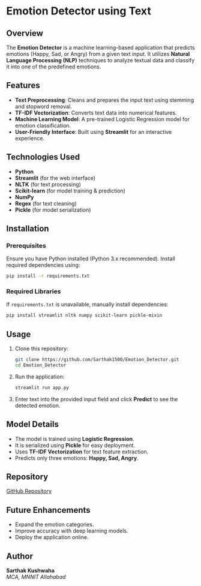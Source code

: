 # Emotion Detector using Text

## Overview
The **Emotion Detector** is a machine learning-based application that predicts emotions (Happy, Sad, or Angry) from a given text input. It utilizes **Natural Language Processing (NLP)** techniques to analyze textual data and classify it into one of the predefined emotions.

## Features
- **Text Preprocessing**: Cleans and prepares the input text using stemming and stopword removal.
- **TF-IDF Vectorization**: Converts text data into numerical features.
- **Machine Learning Model**: A pre-trained Logistic Regression model for emotion classification.
- **User-Friendly Interface**: Built using **Streamlit** for an interactive experience.

## Technologies Used
- **Python**
- **Streamlit** (for the web interface)
- **NLTK** (for text processing)
- **Scikit-learn** (for model training & prediction)
- **NumPy**
- **Regex** (for text cleaning)
- **Pickle** (for model serialization)

## Installation
### Prerequisites
Ensure you have Python installed (Python 3.x recommended). Install required dependencies using:

```bash
pip install -r requirements.txt
```

### Required Libraries
If `requirements.txt` is unavailable, manually install dependencies:

```bash
pip install streamlit nltk numpy scikit-learn pickle-mixin
```

## Usage
1. Clone this repository:
   ```bash
   git clone https://github.com/Sarthak1500/Emotion_Detector.git
   cd Emotion_Detector
   ```
2. Run the application:
   ```bash
   streamlit run app.py
   ```
3. Enter text into the provided input field and click **Predict** to see the detected emotion.

## Model Details
- The model is trained using **Logistic Regression**.
- It is serialized using **Pickle** for easy deployment.
- Uses **TF-IDF Vectorization** for text feature extraction.
- Predicts only three emotions: **Happy, Sad, Angry**.

## Repository
[GitHub Repository](https://github.com/Sarthak1500/Emotion_Detector)

## Future Enhancements
- Expand the emotion categories.
- Improve accuracy with deep learning models.
- Deploy the application online.

## Author
**Sarthak Kushwaha**  
*MCA, MNNIT Allahabad*
